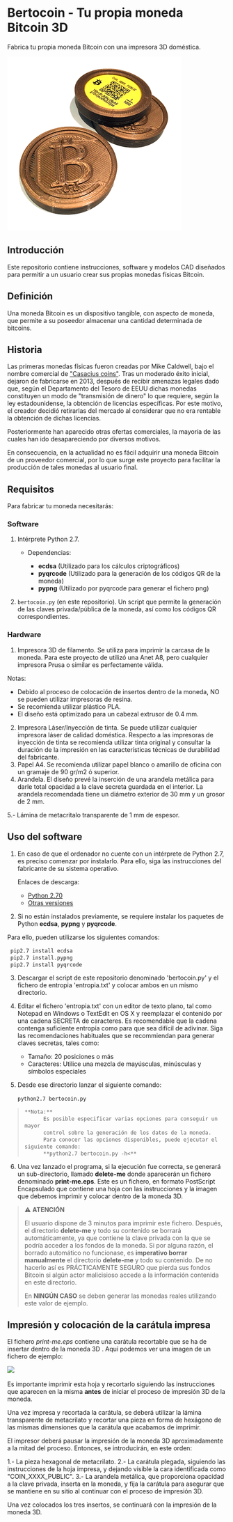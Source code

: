 # Bertocoin - Tu propia moneda Bitcoin 3D
Fabrica tu propia moneda Bitcoin con una impresora 3D doméstica.
<p align="left">
  <img src="./imagenes/albercoin_01.png">
</p>

## Introducción
Este repositorio contiene instrucciones, software y modelos CAD diseñados para permitir a un usuario crear sus propias monedas físicas Bitcoin.

## Definición
Una moneda Bitcoin es un dispositivo tangible, con aspecto de moneda, que permite a su poseedor almacenar una cantidad determinada de bitcoins.

## Historia
Las primeras monedas físicas fueron creadas por Mike Caldwell, bajo el nombre comercial de ["Casacius coins"](https://en.bitcoin.it/wiki/Casascius_physical_bitcoins). Tras un moderado éxito inicial, dejaron de fabricarse en 2013, después de recibir amenazas legales dado que, según el Departamento del Tesoro de EEUU dichas monedas constituyen un modo de "transmisión de dinero" lo que requiere, según la ley estadounidense, la obtención de licencias específicas. Por este motivo, el creador decidió retirarlas del mercado al considerar que no era rentable la obtención de dichas licencias.

Posteriormente han aparecido otras ofertas comerciales, la mayoría de las cuales han ido desapareciendo por diversos motivos.

En consecuencia, en la actualidad no es fácil adquirir una moneda Bitcoin de un proveedor comercial, por lo que surge este proyecto para facilitar la producción de tales monedas al usuario final.

## Requisitos
Para fabricar tu moneda necesitarás:

### Software
1. Intérprete Python 2.7. 
   - Dependencias: 

     - **ecdsa** (Utilizado para los cálculos criptográficos)
     - **pyqrcode** (Utilizado para la generación de los códigos QR de la moneda)
     - **pypng** (Utilizado por pyqrcode para generar el fichero png)


2. ```bertocoin.py``` (en este repositorio). Un script que permite la generación de las claves privada/pública de la moneda, así como los códigos QR correspondientes.


### Hardware
1. Impresora 3D de filamento. 
Se utiliza para imprimir la carcasa de la moneda. 
Para este proyecto de utilizó una Anet A8, pero cualquier impresora Prusa o similar es perfectamente válida.

Notas: 
   - Debido al proceso de colocación de insertos dentro de la moneda, NO se pueden utilizar impresoras de resina.
   - Se recomienda utilizar plástico PLA.
   - El diseño está optimizado para un cabezal extrusor de 0.4 mm.

2. Impresora Láser/Inyección de tinta.
Se puede utilizar cualquier impresora láser de calidad doméstica. Respecto a las impresoras de inyección de tinta se recomienda utilizar tinta original y consultar la duración de la impresión en las características técnicas de durabilidad del fabricante.
3. Papel A4.
Se recomienda utilizar papel blanco o amarillo de oficina con un gramaje de 90 gr/m2 ó superior.
4. Arandela.
El diseño prevé la inserción de una arandela metálica para darle total opacidad a la clave secreta guardada en el interior.
La arandela recomendada tiene un diámetro exterior de 30 mm y un grosor de 2 mm.

5.- Lámina de metacritalo transparente de 1 mm de espesor.

## Uso del software

1. En caso de que el ordenador no cuente con un intérprete de Python 2.7, es preciso comenzar por instalarlo.
Para ello, siga las instrucciones del fabricante de su sistema operativo.

    Enlaces de descarga: 
    
    - [Python 2.70](https://www.python.org/downloads/release/python-270/)
    - [Otras versiones](https://www.python.org/downloads/)

2. Si no están instalados previamente, se requiere instalar los paquetes de Python **ecdsa**, **pypng** y **pyqrcode**. 

Para ello, pueden utilizarse los siguientes comandos:

     pip2.7 install ecdsa
     pip2.7 install.pypng
     pip2.7 install pyqrcode

3. Descargar el script de este repositorio denominado 'bertocoin.py' y el fichero de entropia 'entropia.txt' y colocar ambos en un mismo directorio.


5. Editar el fichero 'entropia.txt' con un editor de texto plano, tal como Notepad en Windows o TextEdit en OS X y reemplazar el contenido por una cadena SECRETA de caracteres.
Es recomendable que la cadena contenga suficiente entropía como para que sea difícil de adivinar.
Siga las recomendaciones habituales que se recommiendan para generar claves secretas, tales como:
   - Tamaño: 20 posiciones o más
   - Caracteres: Utilice una mezcla de mayúsculas, minúsculas y símbolos especiales
   
5. Desde ese directorio lanzar el siguiente comando:

   ```python2.7 bertocoin.py```


>     **Nota:** 
>           Es posible especificar varias opciones para conseguir un mayor 
>           control sobre la generación de los datos de la moneda. 
>           Para conocer las opciones disponibles, puede ejecutar el siguiente comando:
>           **python2.7 bertocoin.py -h<**
       
       
6. Una vez lanzado el programa, si la ejecución fue correcta, se generará un sub-directorio, llamado **delete-me** donde aparecerán un fichero denominado **print-me.eps**.
Este es un fichero, en formato PostScript Encapsulado que contiene una hoja con las instrucciones y la imagen que debemos imprimir y colocar dentro de la moneda 3D.


> :warning: **ATENCIÓN**
>
> El usuario dispone de 3 minutos para imprimir este fichero.
> Después, el directorio **delete-me** y todo su contenido se borrará automáticamente, ya que contiene
> la clave privada con la que se podría acceder a los fondos de la moneda.
> Si por alguna razón, el borrado automático no funcionase, es **imperativo borrar manualmente** el 
> directorio **delete-me** y todo su contenido.
> De no hacerlo así es PRÁCTICAMENTE SEGURO que pierda sus fondos Bitcoin si algún actor malicisioso
> accede a la información contenida en este directorio.
>
> En **NINGÚN CASO** se deben generar las monedas reales utilizando este valor de ejemplo.
   
## Impresión y colocación de la carátula impresa

El fichero _print-me.eps_ contiene una carátula recortable que se ha de insertar dentro de la moneda 3D .
Aquí podemos ver una imagen de un fichero de ejemplo:

<p align="left">
  <img src="./imagenes/bertocoin_print-me_ejemplo.png">
</p>

Es importante imprimir esta hoja y recortarlo siguiendo las instrucciones que aparecen en la misma **antes** de iniciar el proceso de impresión 3D de la moneda.

Una vez impresa y recortada la carátula, se deberá utilizar la lámina transparente de metacrilato y recortar una pieza en forma de hexágono de las mismas dimensiones que la carátula que acabamos de imprimir.

El impresor deberá pausar la impresión de la moneda 3D aproximadamente a la mitad del proceso.
Entonces, se introducirán, en este orden:

1.- La pieza hexagonal de metacrilato.
2.- La carátula plegada, siguiendo las instrucciones de la hoja impresa, y dejando visible la cara identificada como "COIN_XXXX_PUBLIC".
3.- La arandela metálica, que proporciona opacidad a la clave privada, inserta en la moneda, y fija la carátula para asegurar que se mantiene en su sitio al continuar con el proceso de impresión 3D.

Una vez colocados los tres insertos, se continuará con la impresión de la moneda 3D.

